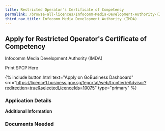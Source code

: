 ```yaml
---
title: Restricted Operator's Certificate of Competency
permalink: /browse-all-licences/Infocomm-Media-Development-Authority-(IMDA)/Restricted-Operator's-Certificate-of-Competency
third_nav_title: Infocomm Media Development Authority (IMDA)
---
```


## Apply for Restricted Operator's Certificate of Competency

Infocomm Media Development Authority (IMDA)

Print SPCP Here


{% include button.html text="Apply on GoBusiness Dashboard" src="https://licence1.business.gov.sg/feportal/web/frontier/eAdvisor?redirection=true&selectedLicenceIds=10075" type="primary" %}

### Application Details

**Additional Information**

### Documents Needed

